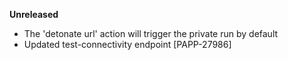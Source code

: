 **Unreleased**
* The 'detonate url' action will trigger the private run by default
* Updated test-connectivity endpoint [PAPP-27986]